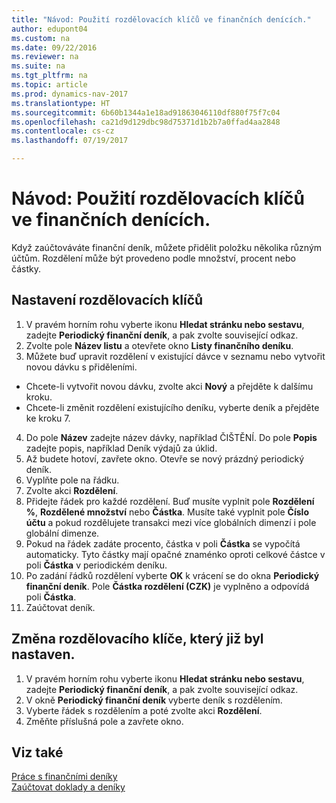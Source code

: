 ```yaml
---
title: "Návod: Použití rozdělovacích klíčů ve finančních denících."
author: edupont04
ms.custom: na
ms.date: 09/22/2016
ms.reviewer: na
ms.suite: na
ms.tgt_pltfrm: na
ms.topic: article
ms.prod: dynamics-nav-2017
ms.translationtype: HT
ms.sourcegitcommit: 6b60b1344a1e18ad91863046110df880f75f7c04
ms.openlocfilehash: ca21d9d129dbc98d75371d1b2b7a0ffad4aa2848
ms.contentlocale: cs-cz
ms.lasthandoff: 07/19/2017

---
```


#  <a name="how-to-use-allocation-keys-in-general-journals"></a>Návod: Použití rozdělovacích klíčů ve finančních denících.
Když zaúčtováváte finanční deník, můžete přidělit  položku několika různým účtům.  Rozdělení může být provedeno podle množství, procent nebo částky.

## <a name="to-set-up-allocation-keys"></a>Nastavení rozdělovacích klíčů 
1. V pravém horním rohu vyberte ikonu **Hledat stránku nebo sestavu**, zadejte **Periodický finanční deník**, a pak zvolte související odkaz.
2. Zvolte pole **Název listu** a otevřete okno **Listy finančního deníku**.
3. Můžete buď upravit rozdělení v existující dávce v seznamu nebo vytvořit novou dávku s přiděleními.
  * Chcete-li vytvořit novou dávku, zvolte akci **Nový** a přejděte k dalšímu kroku.
  * Chcete-li změnit rozdělení existujícího deníku, vyberte deník a přejděte ke kroku 7.    
4. Do pole **Název** zadejte název dávky, například ČIŠTĚNÍ. Do pole **Popis** zadejte popis, například Deník výdajů za úklid.
5. Až budete hotoví, zavřete okno. Otevře se nový prázdný periodický deník. 
6. Vyplňte pole na řádku.
7. Zvolte akci **Rozdělení**. 
8. Přidejte řádek pro každé rozdělení. Buď musíte vyplnit pole **Rozdělení %**, **Rozdělené množství** nebo **Částka**. Musíte také vyplnit pole **Číslo účtu** a pokud rozdělujete transakci mezi více globálních dimenzí i pole globální dimenze.
9. Pokud na řádek zadáte procento, částka v poli **Částka** se vypočítá automaticky. Tyto částky mají opačné znaménko oproti celkové částce v poli **Částka** v periodickém deníku.
10. Po zadání řádků rozdělení vyberte **OK** k vrácení se do okna **Periodický finanční deník**. Pole **Částka rozdělení (CZK)** je vyplněno a odpovídá poli **Částka**.
11. Zaúčtovat deník.

## <a name="to-change-an-allocation-key-that-has-already-been-set-up"></a>Změna rozdělovacího klíče, který již byl nastaven.
1. V pravém horním rohu vyberte ikonu **Hledat stránku nebo sestavu**, zadejte **Periodický finanční deník**, a pak zvolte související odkaz.
2. V okně **Periodický finanční deník** vyberte deník s rozdělením.
3. Vyberte řádek s rozdělením a poté zvolte akci **Rozdělení**.
4. Změňte příslušná pole a zavřete okno.

## <a name="see-also"></a>Viz také
[Práce s finančními deníky](ui-work-general-journals.md)  
[Zaúčtovat doklady a deníky](ui-post-documents-journals.md)




